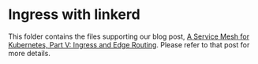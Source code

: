 # Ingress with linkerd

This folder contains the files supporting our blog post, [A Service Mesh for Kubernetes, Part V: Ingress and Edge Routing](https://blog.buoyant.io). Please refer to that post for more details.